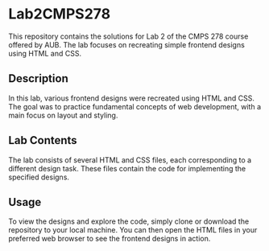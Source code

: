 # Lab2CMPS278

This repository contains the solutions for Lab 2 of the CMPS 278 course offered by AUB. The lab focuses on recreating simple frontend designs using HTML and CSS.

## Description

In this lab, various frontend designs were recreated using HTML and CSS. The goal was to practice fundamental concepts of web development, with a main focus on layout and styling.

## Lab Contents

The lab consists of several HTML and CSS files, each corresponding to a different design task. These files contain the code for implementing the specified designs.

## Usage

To view the designs and explore the code, simply clone or download the repository to your local machine. You can then open the HTML files in your preferred web browser to see the frontend designs in action.
